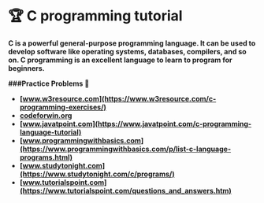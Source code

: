 # 🏆 C programming tutorial

<b>C is a powerful general-purpose programming language. It can be used to develop software like operating systems, databases, compilers, and so on. C programming is an excellent language to learn to program for beginners. <b>
   
###Practice Problems 🦜

- [www.w3resource.com](https://www.w3resource.com/c-programming-exercises/)
- [codeforwin.org](https://codeforwin.org/2015/05/basic-programming-practice-problems.html)
- [www.javatpoint.com](https://www.javatpoint.com/c-programming-language-tutorial)         
- [www.programmingwithbasics.com](https://www.programmingwithbasics.com/p/list-c-language-programs.html)
- [www.studytonight.com](https://www.studytonight.com/c/programs/)
- [www.tutorialspoint.com](https://www.tutorialspoint.com/questions_and_answers.htm)

